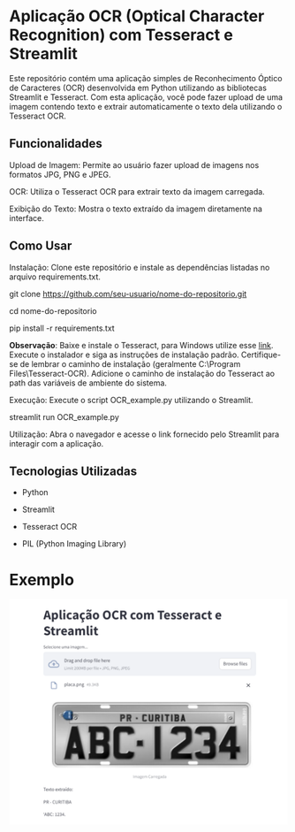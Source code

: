 # Aplicação OCR (Optical Character Recognition) com Tesseract e Streamlit

Este repositório contém uma aplicação simples de Reconhecimento Óptico de Caracteres (OCR) desenvolvida em Python utilizando as bibliotecas Streamlit e Tesseract. Com esta aplicação, você pode fazer upload de uma imagem contendo texto e extrair automaticamente o texto dela utilizando o Tesseract OCR.

## Funcionalidades
Upload de Imagem: Permite ao usuário fazer upload de imagens nos formatos JPG, PNG e JPEG.


OCR: Utiliza o Tesseract OCR para extrair texto da imagem carregada.


Exibição do Texto: Mostra o texto extraído da imagem diretamente na interface.

## Como Usar
Instalação: Clone este repositório e instale as dependências listadas no arquivo requirements.txt.

git clone https://github.com/seu-usuario/nome-do-repositorio.git

cd nome-do-repositorio

pip install -r requirements.txt

**Observação**: Baixe e instale o Tesseract, para Windows utilize esse [link](https://github.com/UB-Mannheim/tesseract/wiki). Execute o instalador e siga as instruções de instalação padrão. Certifique-se de lembrar o caminho de instalação (geralmente C:\Program Files\Tesseract-OCR). Adicione o caminho de instalação do Tesseract ao path das variáveis de ambiente do sistema.





Execução: Execute o script OCR_example.py utilizando o Streamlit.

streamlit run OCR_example.py


Utilização: Abra o navegador e acesse o link fornecido pelo Streamlit para interagir com a aplicação. 

## Tecnologias Utilizadas

- Python

- Streamlit

- Tesseract OCR

- PIL (Python Imaging Library) 


# Exemplo

![Exemplo de aplicação OCR para placa de automóveis](imagem_aplicacao.png)
